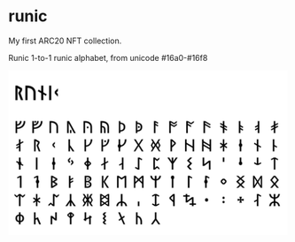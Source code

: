 # runic
My first ARC20 NFT collection.

Runic
1-to-1 runic alphabet, from unicode #16a0-#16f8

![Runic Logo](/runic-s.png "Runic Logo")